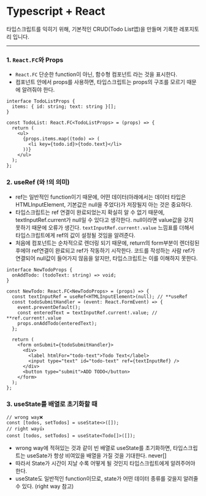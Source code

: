 # Typescript + React

타입스크립트를 익히기 위해, 기본적인 CRUD(Todo List앱)을 만들며 기록한 레포지토리 입니다.

---

### 1. `React.FC`와 Props

- `React.FC` 단순한 function이 아닌, 함수형 컴포넌트 라는 것을 표시한다.
- 컴포넌트 안에서 props를 사용하면, 타입스크립트는 props의 구조를 모르기 때문에 알려줘야 한다.

```tsx
interface TodoListProps {
  items: { id: string; text: string }[];
}

const TodoList: React.FC<TodoListProps> = (props) => {
  return (
    <ul>
      {props.items.map((todo) => (
        <li key={todo.id}>{todo.text}</li>
      ))}
    </ul>
  );
};
```

### 2. useRef (와 !의 의미)

- ref는 일반적인 function이기 때문에, 어떤 데이터(아래에서는 데이터 타입은 HTMLInputElement, 기본값은 null을 주었다)가 저장될지 아는 것은 중요하다.
- 타입스크립트는 ref 연결이 완료되었는지 확실히 알 수 없기 때문에, textInputRef.current가 null일 수 있다고 생각한다. null이라면 value값을 갖지 못하기 때문에 오류가 생긴다. `textInputRef.current!.value` 느낌표를 더해서 타입스크립트에게 ref의 값이 설정될 것임을 알려준다.
- 처음에 컴포넌트는 순차적으로 렌더링 되기 때문에, return의 form부분이 렌더링된 후에야 ref연결이 완료되고 ref가 작동하기 시작한다. 코드를 작성하는 사람 ref가 연결되어 null값이 들어가지 않음을 알지만, 타입스크립트는 이를 이해하지 못한다.

```tsx
interface NewTodoProps {
  onAddTodo: (todoText: string) => void;
}

const NewTodo: React.FC<NewTodoProps> = (props) => {
  const textInputRef = useRef<HTMLInputElement>(null); // **useRef
  const todoSubmitHandler = (event: React.FormEvent) => {
    event.preventDefault();
    const enteredText = textInputRef.current!.value; // **ref.current!.value
    props.onAddTodo(enteredText);
  };

  return (
    <form onSubmit={todoSubmitHandler}>
      <div>
        <label htmlFor="todo-text">Todo Text</label>
        <input type="text" id="todo-text" ref={textInputRef} />
      </div>
      <button type="submit">ADD TODO</button>
    </form>
  );
};
```

### 3. useState를 배열로 초기화할 때

```tsx
// wrong way❌
const [todos, setTodos] = useState<>([]);
// right way👍
const [todos, setTodos] = useState<Todo[]>([]);
```

- wrong way에 적혀있는 것과 같이 빈 배열로 useState를 초기화하면, 타입스크립트는 useSate가 항상 비여있을 배열을 가질 것을 기대한다. never[]
- 따라서 State가 시간이 지날 수록 어떻게 될 것인지 타입스크립트에게 알려주어야 한다.
- useState도 일반적인 function이므로, state가 어떤 데이터 종류를 갖을지 알려줄 수 있다. (right way 참고)
